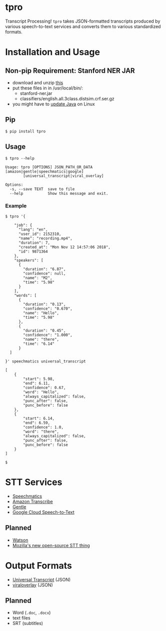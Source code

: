 # tpro

Transcript Processing! `tpro` takes JSON-formatted transcripts produced by
various speech-to-text services and converts them to various standardized
formats.

# Installation and Usage

## Non-pip Requirement:  Stanford NER JAR

  - download and unzip [this](https://nlp.stanford.edu/software/stanford-ner-2018-10-16.zip)
  - put these files in in /usr/local/bin/:
    - stanford-ner.jar
    - classifiers/english.all.3class.distsim.crf.ser.gz
  - you might have to [update Java](https://askubuntu.com/questions/508546/howto-upgrade-java-on-ubuntu-14-04-lts) on Linux

## Pip

    $ pip install tpro

## Usage

    $ tpro --help

    Usage: tpro [OPTIONS] JSON_PATH_OR_DATA [amazon|gentle|speechmatics|google]
            [universal_transcript|viral_overlay]

    Options:
      -s, --save TEXT  save to file
      --help           Show this message and exit.

### Example

    $ tpro '{

        "job": {
          "lang": "en",
          "user_id": 2152310,
          "name": "recording.mp4",
          "duration": 7,
          "created_at": "Mon Nov 12 14:57:06 2018",
          "id": 9871364
        },
        "speakers": [
          {
            "duration": "6.87",
            "confidence": null,
            "name": "M2",
            "time": "5.98"
          }
        ],
        "words": [
          {
            "duration": "0.13",
            "confidence": "0.670",
            "name": "Hello",
            "time": "5.98"
          },
          {
            "duration": "0.45",
            "confidence": "1.000",
            "name": "there",
            "time": "6.14"
          }
      ]
      
    }' speechmatics universal_transcript

    [
        {
            "start": 5.98,
            "end": 6.11,
            "confidence": 0.67,
            "word": "Hello",
            "always_capitalized": false,
            "punc_after": false,
            "punc_before": false
        },
        {
            "start": 6.14,
            "end": 6.59,
            "confidence": 1.0,
            "word": "there",
            "always_capitalized": false,
            "punc_after": false,
            "punc_before": false
        }
    ]

    $

# STT Services

- [Speechmatics](https://www.speechmatics.com/)
- [Amazon Transcribe](https://aws.amazon.com/transcribe/)
- [Gentle](https://github.com/lowerquality/gentle)
- [Google Cloud Speech-to-Text](https://cloud.google.com/speech-to-text/)

## Planned

- [Watson](https://www.ibm.com/watson/services/speech-to-text/) 
- [Mozilla's new open-source STT thing](https://github.com/mozilla/DeepSpeech)

# Output Formats

- [Universal Transcript](https://gist.github.com/zevaverbach/d2b7a19397607677878aa3268fda1002#example) (JSON)
- [viraloverlay](https://github.com/zevaverbach/viraloverlay#json-transcript-format) (JSON)

## Planned

- Word (`.doc`, `.docx`)
- text files
- SRT (subtitles)
